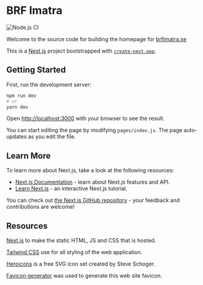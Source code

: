 # BRF Imatra

![Node.js CI](https://github.com/brf-imatra/hemsida/workflows/Node.js%20CI/badge.svg)

Welcome to the source code for building the homepage for [brfimatra.se](https://brfimatra.se)


This is a [Next.js](https://nextjs.org/) project bootstrapped with [`create-next-app`](https://github.com/vercel/next.js/tree/canary/packages/create-next-app).

## Getting Started

First, run the development server:

```bash
npm run dev
# or
yarn dev
```

Open [http://localhost:3000](http://localhost:3000) with your browser to see the result.

You can start editing the page by modifying `pages/index.js`. The page auto-updates as you edit the file.

## Learn More

To learn more about Next.js, take a look at the following resources:

- [Next.js Documentation](https://nextjs.org/docs) - learn about Next.js features and API.
- [Learn Next.js](https://nextjs.org/learn) - an interactive Next.js tutorial.

You can check out [the Next.js GitHub repository](https://github.com/vercel/next.js/) - your feedback and contributions are welcome!


## Resources

[Next.js](https://nextjs.org) to make the static HTML, JS and CSS that is hosted.

[Tailwind CSS](https://tailwindcss.com) use for all styling of the web application.

[Heroicons](https://github.com/tailwindlabs/heroicons) is a free SVG icon set created by Steve Schoger.

[Favicon generator](https://favicon.io/favicon-generator/) was used to generate this web site favicon.

